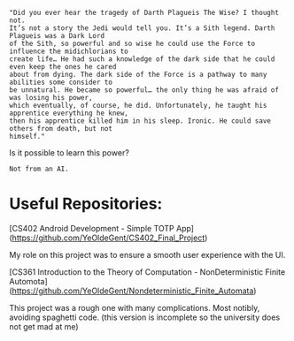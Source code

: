 ```
"Did you ever hear the tragedy of Darth Plagueis The Wise? I thought not. 
It’s not a story the Jedi would tell you. It’s a Sith legend. Darth Plagueis was a Dark Lord 
of the Sith, so powerful and so wise he could use the Force to influence the midichlorians to
create life… He had such a knowledge of the dark side that he could even keep the ones he cared 
about from dying. The dark side of the Force is a pathway to many abilities some consider to
be unnatural. He became so powerful… the only thing he was afraid of was losing his power, 
which eventually, of course, he did. Unfortunately, he taught his apprentice everything he knew,
then his apprentice killed him in his sleep. Ironic. He could save others from death, but not 
himself."
```
Is it possible to learn this power? 

```
Not from an AI. 
```
# Useful Repositories: 


[CS402 Android Development - Simple TOTP App] (https://github.com/YeOldeGent/CS402_Final_Project)

My role on this project was to ensure a smooth user experience with the UI. 

[CS361 Introduction to the Theory of Computation - NonDeterministic Finite Automota] (https://github.com/YeOldeGent/Nondeterministic_Finite_Automata)

This project was a rough one with many complications. Most notibly, avoiding spaghetti code.
(this version is incomplete so the university does not get mad at me) 
